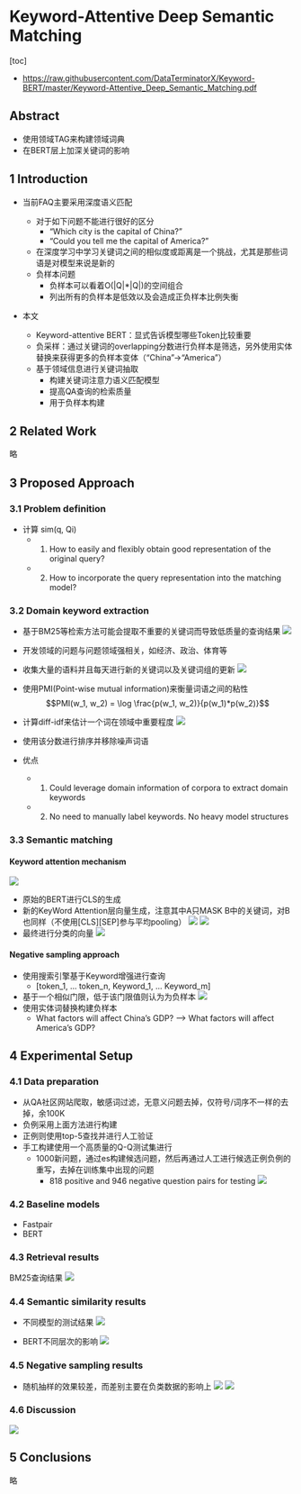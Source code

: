 # Keyword-Attentive Deep Semantic Matching

[toc]

- https://raw.githubusercontent.com/DataTerminatorX/Keyword-BERT/master/Keyword-Attentive_Deep_Semantic_Matching.pdf

## Abstract
- 使用领域TAG来构建领域词典
- 在BERT层上加深关键词的影响

## 1 Introduction
- 当前FAQ主要采用深度语义匹配
  - 对于如下问题不能进行很好的区分
    - “Which city is the capital of China?”
    - “Could you tell me the capital of America?”
  - 在深度学习中学习关键词之间的相似度或距离是一个挑战，尤其是那些词语是对模型来说是新的
  - 负样本问题
    - 负样本可以看着O(|Q|*|Q|)的空间组合
    - 列出所有的负样本是低效以及会造成正负样本比例失衡

- 本文
  - Keyword-attentive BERT：显式告诉模型哪些Token比较重要
  - 负采样：通过关键词的overlapping分数进行负样本是筛选，另外使用实体替换来获得更多的负样本变体（“China”->“America”）
  - 基于领域信息进行关键词抽取
    - 构建关键词注意力语义匹配模型
    - 提高QA查询的检索质量
    - 用于负样本构建

## 2 Related Work
略

## 3 Proposed Approach
### 3.1 Problem definition
- 计算 sim(q, Qi)
    - 1) How to easily and flexibly obtain good representation of the original query?
    - 2) How to incorporate the query representation into the matching model?

### 3.2 Domain keyword extraction
- 基于BM25等检索方法可能会提取不重要的关键词而导致低质量的查询结果
![](../../images/d0001/08003301217205013012.png)

- 开发领域的问题与问题领域强相关，如经济、政治、体育等
- 收集大量的语料并且每天进行新的关键词以及关键词组的更新
![](../../images/d0001/08003251217205042512.png)

- 使用PMI(Point-wise mutual information)来衡量词语之间的粘性
$$PMI(w_1, w_2) = \log \frac{p(w_1, w_2)}{p(w_1)*p(w_2)}$$

- 计算diff-idf来估计一个词在领域中重要程度
![](../../images/d0001/08003151217205101512.png)
- 使用该分数进行排序并移除噪声词语
- 优点
  - 1) Could leverage domain information of corpora to extract domain keywords
  - 2) No need to manually label keywords. No heavy model structures

### 3.3 Semantic matching
#### Keyword attention mechanism
![](../../images/d0001/08003421217205284212.png)
- 原始的BERT进行CLS的生成
- 新的KeyWord Attention层向量生成，注意其中A只MASK B中的关键词，对B也同样（不使用[CLS][SEP]参与平均pooling）
![](../../images/d0001/08003081217205340812.png)
![](../../images/d0001/08003431217205274312.png)
- 最终进行分类的向量
![](../../images/d0001/08003441217205334412.png)

#### Negative sampling approach 
- 使用搜索引擎基于Keyword增强进行查询
  - [token_1, ... token_n, Keyword_1, ... Keyword_m]
- 基于一个相似门限，低于该门限值则认为为负样本
![](../../images/d0001/08003561217205405612.png)
- 使用实体词替换构建负样本
  - What factors will affect China’s GDP?   -->  What factors will affect America’s GDP?

## 4 Experimental Setup
### 4.1 Data preparation
- 从QA社区网站爬取，敏感词过滤，无意义问题去掉，仅符号/词序不一样的去掉，余100K
- 负例采用上面方法进行构建
- 正例则使用top-5查找并进行人工验证
- 手工构建使用一个高质量的Q-Q测试集进行
  - 1000新问题，通过es构建候选问题，然后再通过人工进行候选正例负例的重写，去掉在训练集中出现的问题
    -  818 positive and 946 negative question pairs for testing
![](../../images/d0001/08003401217205504012.png)

### 4.2 Baseline models
- Fastpair
- BERT

### 4.3 Retrieval results
BM25查询结果
![](../../images/d0001/08003181217205541812.png)

### 4.4 Semantic similarity results
- 不同模型的测试结果
![](../../images/d0001/08003061217205560612.png)

- BERT不同层次的影响
![](../../images/d0001/08003451217205564512.png)

### 4.5 Negative sampling results
- 随机抽样的效果较差，而差别主要在负类数据的影响上
![](../../images/d0001/08003511217205595112.png)
![](../../images/d0001/08003121218205001212.png)

### 4.6 Discussion
![](../../images/d0001/08003501218205035012.png)

## 5 Conclusions
略
